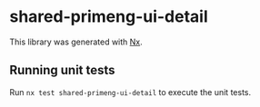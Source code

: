 # shared-primeng-ui-detail

This library was generated with [Nx](https://nx.dev).

## Running unit tests

Run `nx test shared-primeng-ui-detail` to execute the unit tests.
